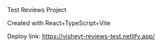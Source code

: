 Test Reviews Project

Created with React+TypeScript+Vite

Deploy link: https://visheyt-reviews-test.netlify.app/
